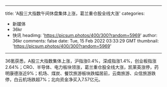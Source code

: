 
---
title: 'A股三大指数午间休盘集体上涨，葛兰重仓股全线大涨'
categories: 
 - 新媒体
 - 36kr
 - 快讯
headimg: 'https://picsum.photos/400/300?random=5969'
author: 36kr
comments: false
date: Tue, 15 Feb 2022 03:33:29 GMT
thumbnail: 'https://picsum.photos/400/300?random=5969'
---

<div>   
36氪获悉，A股三大指数集体上涨，沪指涨0.4%，深成指涨1.4%，创业板指涨2.64%；CRO、半导体、电力板块领涨，葛兰重仓股全线大涨，凯莱英涨停，药明康德涨近9%；机场、煤炭、餐饮旅游板块跌幅居前，云南旅游、众信旅游跌停，白云机场跌超7%；北向资金净买入7.57亿元。  
</div>
            